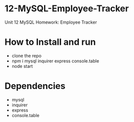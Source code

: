 # 12-MySQL-Employee-Tracker
Unit 12 MySQL Homework: Employee Tracker

# How to Install and run

* clone the repo
* npm i mysql inquirer express console.table
* node start

# Dependencies

* mysql
* inquirer
* express
* console.table

